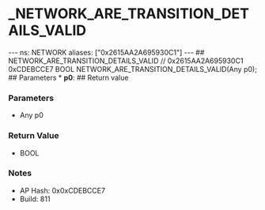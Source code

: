 # _NETWORK_ARE_TRANSITION_DETAILS_VALID

--- ns: NETWORK aliases: ["0x2615AA2A695930C1"] --- ## NETWORK_ARE_TRANSITION_DETAILS_VALID  // 0x2615AA2A695930C1 0xCDEBCCE7 BOOL NETWORK_ARE_TRANSITION_DETAILS_VALID(Any p0);   ## Parameters * **p0**:  ## Return value

### Parameters
* Any p0

### Return Value
* BOOL

### Notes
* AP Hash: 0x0xCDEBCCE7
* Build: 811

